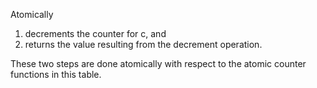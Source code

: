 Atomically

1. decrements the counter for c, and
2. returns the value resulting from the decrement operation.

These two steps are done atomically with respect to the atomic counter functions in this table.